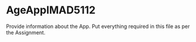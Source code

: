 # AgeAppIMAD5112
Provide information about the App. 
Put everything required in this file as per the Assignment.
